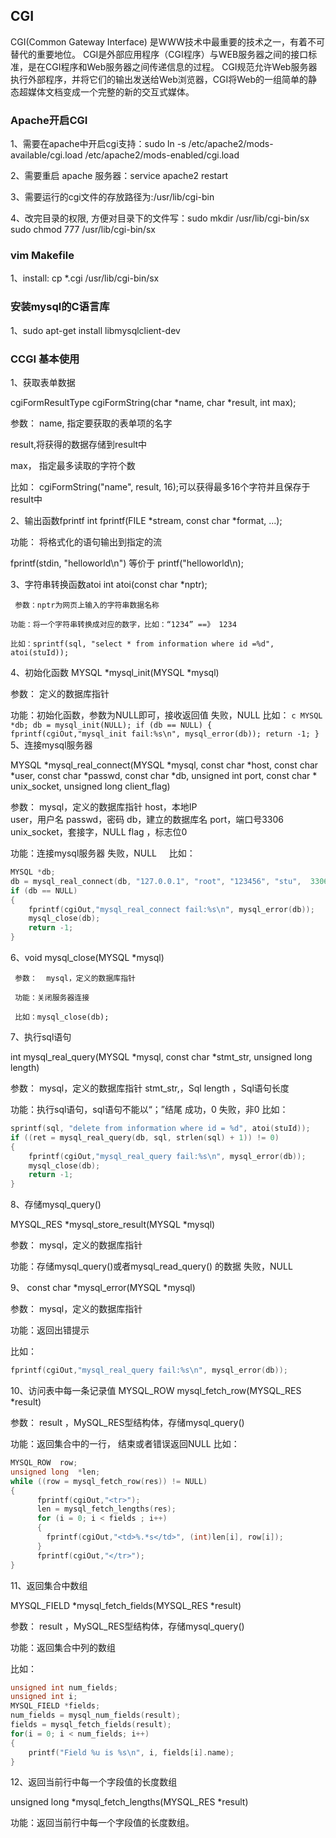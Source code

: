 ## CGI
CGI(Common Gateway Interface) 是WWW技术中最重要的技术之一，有着不可替代的重要地位。
CGI是外部应用程序（CGI程序）与WEB服务器之间的接口标准，是在CGI程序和Web服务器之间传递信息的过程。
CGI规范允许Web服务器执行外部程序，并将它们的输出发送给Web浏览器，CGI将Web的一组简单的静态超媒体文档变成一个完整的新的交互式媒体。
### Apache开启CGI
1、需要在apache中开启cgi支持：sudo ln -s /etc/apache2/mods-available/cgi.load /etc/apache2/mods-enabled/cgi.load

2、需要重启 apache 服务器：service apache2 restart

3、需要运行的cgi文件的存放路径为:/usr/lib/cgi-bin

4、改完目录的权限, 方便对目录下的文件写：sudo mkdir /usr/lib/cgi-bin/sx      sudo chmod 777 /usr/lib/cgi-bin/sx
### vim Makefile
1、install:
	cp *.cgi /usr/lib/cgi-bin/sx
### 安装mysql的C语言库
1、sudo apt-get install libmysqlclient-dev
### CCGI 基本使用
1、获取表单数据

cgiFormResultType   cgiFormString(char *name, char *result, int max);

参数：  name, 指定要获取的表单项的名字

  result,将获得的数据存储到result中
  
  max， 指定最多读取的字符个数
  
比如： cgiFormString("name", result,  16);可以获得最多16个字符并且保存于result中

2、输出函数fprintf
     int fprintf(FILE *stream, const char *format, ...);
     
功能： 将格式化的语句输出到指定的流

fprintf(stdin, "helloworld\n")  等价于 printf("helloworld\n);

3、字符串转换函数atoi
     int atoi(const char *nptr);
     
     参数：nptr为网页上输入的字符串数据名称
     
    功能：将一个字符串转换成对应的数字，比如：“1234” ==》 1234

    比如：sprintf(sql, "select * from information where id =%d", atoi(stuId));

4、初始化函数
     MYSQL *mysql_init(MYSQL *mysql)
     
参数：  定义的数据库指针

功能：初始化函数，参数为NULL即可，接收返回值
     失败，NULL
     比如：
     ```c
     MYSQL *db;
	 db = mysql_init(NULL);
	 if (db == NULL)
	 {
		fprintf(cgiOut,"mysql_init fail:%s\n", mysql_error(db));
		return -1;
	  }
	 ``` 
5、连接mysql服务器

   MYSQL *mysql_real_connect(MYSQL *mysql, const char *host, const char *user, const char *passwd, const char *db, unsigned int port, const char * unix_socket, unsigned long client_flag)
   
参数：  mysql，定义的数据库指针
        host，本地IP  
        user，用户名
        passwd，密码
        db，建立的数据库名
        port，端口号3306
        unix_socket，套接字，NULL
        flag ，标志位0
	
功能：连接mysql服务器
     失败，NULL
     比如：
```c 
MYSQL *db;
db = mysql_real_connect(db, "127.0.0.1", "root", "123456", "stu",  3306, NULL, 0);
if (db == NULL)
{
	fprintf(cgiOut,"mysql_real_connect fail:%s\n", mysql_error(db));
	mysql_close(db);
	return -1;
}
```
6、void mysql_close(MYSQL *mysql)

     参数：  mysql，定义的数据库指针
     
     功能：关闭服务器连接
     
     比如：mysql_close(db);
     
7、执行sql语句

 int mysql_real_query(MYSQL *mysql, const char *stmt_str, unsigned long length)
 
参数：  mysql，定义的数据库指针
        stmt_str,，Sql
        length ，Sql语句长度
	
功能：执行sql语句，sql语句不能以“；”结尾
 成功，0
     失败，非0
比如：
```c
sprintf(sql, "delete from information where id = %d", atoi(stuId));
if ((ret = mysql_real_query(db, sql, strlen(sql) + 1)) != 0)
{
	fprintf(cgiOut,"mysql_real_query fail:%s\n", mysql_error(db));
	mysql_close(db);
	return -1;
}
```
8、存储mysql_query()

 MYSQL_RES *mysql_store_result(MYSQL *mysql)
 
参数：  mysql，定义的数据库指针

功能：存储mysql_query()或者mysql_read_query() 的数据
     失败，NULL
     
9、 const char *mysql_error(MYSQL *mysql)

参数：  mysql，定义的数据库指针

功能：返回出错提示

比如：
```c
fprintf(cgiOut,"mysql_real_query fail:%s\n", mysql_error(db));
```
10、访问表中每一条记录值
          MYSQL_ROW mysql_fetch_row(MYSQL_RES *result)
	  
参数：  result ，MySQL_RES型结构体，存储mysql_query()

功能：返回集合中的一行， 结束或者错误返回NULL
比如：
```c
MYSQL_ROW  row;
unsigned long  *len;
while ((row = mysql_fetch_row(res)) != NULL)
{
	  fprintf(cgiOut,"<tr>");
	  len = mysql_fetch_lengths(res);
	  for (i = 0; i < fields ; i++)
	  {
		fprintf(cgiOut,"<td>%.*s</td>", (int)len[i], row[i]);
	  }
	  fprintf(cgiOut,"</tr>");
}
```
11、返回集合中数组

  MYSQL_FIELD *mysql_fetch_fields(MYSQL_RES *result)
  
参数：  result ，MySQL_RES型结构体，存储mysql_query()

功能：返回集合中列的数组

比如：
```c
unsigned int num_fields;
unsigned int i;
MYSQL_FIELD *fields;
num_fields = mysql_num_fields(result);
fields = mysql_fetch_fields(result);
for(i = 0; i < num_fields; i++)
{
    printf("Field %u is %s\n", i, fields[i].name);
}
```
12、返回当前行中每一个字段值的长度数组

  unsigned long *mysql_fetch_lengths(MYSQL_RES *result)
  
功能：返回当前行中每一个字段值的长度数组。


